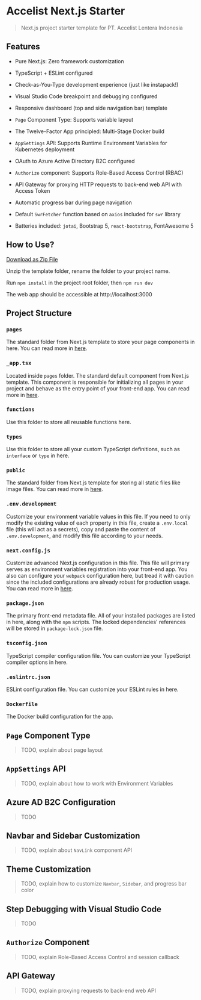 # Accelist Next.js Starter

> Next.js project starter template for PT. Accelist Lentera Indonesia

## Features

- Pure Next.js: Zero framework customization

- TypeScript + ESLint configured

- Check-as-You-Type development experience (just like instapack!)

- Visual Studio Code breakpoint and debugging configured

- Responsive dashboard (top and side navigation bar) template

- `Page` Component Type: Supports variable layout

- The Twelve-Factor App principled: Multi-Stage Docker build

- `AppSettings` API: Supports Runtime Environment Variables for Kubernetes deployment

- OAuth to Azure Active Directory B2C configured

- `Authorize` component: Supports Role-Based Access Control (RBAC)

- API Gateway for proxying HTTP requests to back-end web API with Access Token

- Automatic progress bar during page navigation

- Default `SwrFetcher` function based on `axios` included for `swr` library

- Batteries included: `jotai`, Bootstrap 5, `react-bootstrap`, FontAwesome 5

## How to Use?

[Download as Zip File](https://github.com/accelist/nextjs-starter/archive/refs/heads/master.zip)

Unzip the template folder, rename the folder to your project name.

Run `npm install` in the project root folder, then `npm run dev`

The web app should be accessible at http://localhost:3000

## Project Structure

### `pages`
The standard folder from Next.js template to store your page components in here. You can read more in [here](https://nextjs.org/docs/basic-features/pages).

### `_app.tsx`
Located inside `pages` folder. The standard default component from Next.js template. This component is responsible for initializing all pages in your project and behave as the entry point of your front-end app. You can read more in [here](https://nextjs.org/docs/advanced-features/custom-app).

### `functions`
Use this folder to store all reusable functions here.

### `types`
Use this folder to store all your custom TypeScript definitions, such as `interface` or `type` in here.

### `public`
The standard folder from Next.js template for storing all static files like image files. You can read more in [here](https://nextjs.org/docs/basic-features/static-file-serving).

### `.env.development`
Customize your environment variable values in this file. If you need to only modify the existing value of each property in this file, create a `.env.local` file (this will act as a secrets), copy and paste the content of `.env.development`, and modify this file according to your needs.

### `next.config.js`
Customize advanced Next.js configuration in this file. This file will primary serves as environment variables registration into your front-end app. You also can configure your `webpack` configuration here, but tread it with caution since the included configurations are already robust for production usage. You can read more in [here](https://nextjs.org/docs/api-reference/next.config.js/introduction).

### `package.json`
The primary front-end metadata file. All of your installed packages are listed in here, along with the `npm` scripts. The locked dependencies' references will be stored in `package-lock.json` file. 

### `tsconfig.json`
TypeScript compiler configuration file. You can customize your TypeScript compiler options in here.

### `.eslintrc.json`
ESLint configuration file. You can customize your ESLint rules in here.

### `Dockerfile`
The Docker build configuration for the app.

## `Page` Component Type

> TODO, explain about page layout

## `AppSettings` API

> TODO, explain about how to work with Environment Variables

## Azure AD B2C Configuration

> TODO

## Navbar and Sidebar Customization

> TODO, explain about `NavLink` component API

## Theme Customization

> TODO, explain how to customize `Navbar`, `Sidebar`, and progress bar color

## Step Debugging with Visual Studio Code

> TODO

## `Authorize` Component

> TODO, explain Role-Based Access Control and session callback

## API Gateway

> TODO, explain proxying requests to back-end web API

